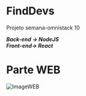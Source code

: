 # FindDevs
Projeto semana-omnistack 10

<i><b>Back-end -> NodeJS</b></i><br>
<i><b>Front-end-> React</b></i>

# Parte WEB 
![ImageWEB](https://user-images.githubusercontent.com/43860021/73029882-28ecd100-3e17-11ea-99c4-d6cda30ebe75.PNG)
